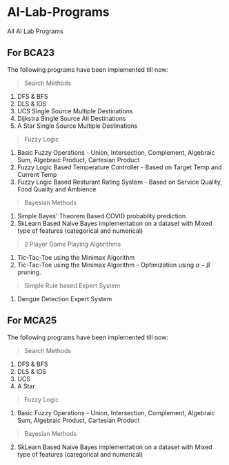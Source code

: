 # AI-Lab-Programs
All AI Lab Programs

## For BCA23
The following programs have been implemented till now:
> Search Methods
1. DFS & BFS
2. DLS & IDS
3. UCS Single Source Multiple Destinations
4. Dijkstra Single Source All Destinations
5. A Star Single Source Multiple Destinations

> Fuzzy Logic
1. Basic Fuzzy Operations - Union, Intersection, Complement, Algebraic Sum, Algebraic Product, Cartesian Product
2. Fuzzy Logic Based Temperature Controller - Based on Target Temp and Current Temp
3. Fuzzy Logic Based Resturant Rating System - Based on Service Quality, Food Quality and Ambience

> Bayesian Methods
1. Simple Bayes' Theorem Based COVID probablity prediction
2. SkLearn Based Naive Bayes implementation on a dataset with Mixed type of features (categorical and numerical)

> 2 Player Game Playing Algorithms
1. Tic-Tac-Toe using the Minimax Algorithm
2. Tic-Tac-Toe using the Minimax Algorithm - Optimization using $\alpha - \beta$ pruning.

> Simple Rule based Expert System
1. Dengue Detection Expert System 

## For MCA25
The following programs have been implemented till now:
> Search Methods
1. DFS & BFS
2. DLS & IDS
3. UCS
4. A Star
> Fuzzy Logic
1. Basic Fuzzy Operations - Union, Intersection, Complement, Algebraic Sum, Algebraic Product, Cartesian Product
> Bayesian Methods
2. SkLearn Based Naive Bayes implementation on a dataset with Mixed type of features (categorical and numerical)